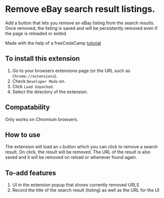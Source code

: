 # Remove eBay search result listings.

Add a button that lets you remove an eBay listing from the search results. Once removed, the listing is saved and will be persistently removed even if the page is reloaded or exited.

Made with the help of a freeCodeCamp [tutorial](https://www.youtube.com/watch?v=0n809nd4Zu4&ab_channel=freeCodeCamp.org)

## To install this extension

1. Go to your browsers extensions page (or the URL such as `Chrome://extensions`).
2. Check `Developer Mode` on.
3. Click `Load Unpacked`.
4. Select the directory of the extension.

## Compatability

Only works on Chromium browsers.

## How to use

The extension will load an `x` button which you can click to remove a search result. On click, the result will be removed. The URL of the result is also saved and it will be removed on reload or whenever found again.

## To-add features

1. UI in the extension popup that shows currently removed URLS
2. Record the title of the search result (listing) as well as the URL for the UI
